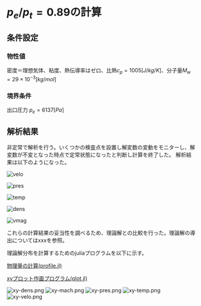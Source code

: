 
# $p_e/p_t=0.89$の計算

## 条件設定

### 物性値
密度＝理想気体、粘度、熱伝導率はゼロ、比熱$c_p=1005[J/kg/K]$、分子量$M_w=29\times10^{-3}[kg/mol]$

### 境界条件
出口圧力 $p_e=6137[Pa]$

## 解析結果

非定常で解析を行う。いくつかの検査点を設置し解変数の変動をモニターし、解変数が不変となった時点で定常状態になったと判断し計算を終了した。
解析結果は以下のようになった。

![velo](./velo.png)


![pres](./pres.png)


![temp](./temp.png)


![dens](./dens.png)


![vmag](./vmag.png)



これらの計算結果の妥当性を調べるため、理論解との比較を行った。理論解の導出についてはxxxを参照。

理論解分布を計算するためのjuliaプログラムを以下に示す。

[物理量の計算(profile.jl)](./profile.jl)

[xyプロット作画プログラム(plot.jl)](./plot.jl)


![xy-dens.png](./xy-dens.png)
![xy-mach.png](./xy-mach.png)
![xy-pres.png](./xy-pres.png)
![xy-temp.png](./xy-temp.png)
![xy-velo.png](./xy-velo.png)


